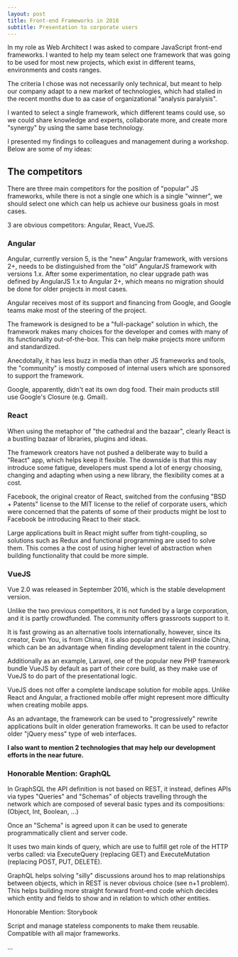 ```yaml
---
layout: post
title: Front-end Frameworks in 2018
subtitle: Presentation to corporate users
---
```


In my role as Web Architect I was asked to compare JavaScript front-end frameworks. I wanted to help my team select one framework that was going to be used for most new projects, which exist in different teams, environments and costs ranges.

The criteria I chose was not necessarily only technical, but meant to help our company adapt to a new market of technologies, which had stalled in the recent months due to aa case of organizational "analysis paralysis".

I wanted to select a single framework, which different teams could use, so we could share knowledge and experts, collaborate more, and create more "synergy" by using the same base technology.

I presented my findings to colleagues and management during a workshop. Below are some of my ideas:

## The competitors

There are three main competitors for the position of "popular" JS frameworks, while there is not a single one which is a single "winner", we should select one which can help us achieve our business goals in most cases.

3 are obvious competitors: Angular, React, VueJS.

### Angular

Angular, currently version 5, is the "new" Angular framework, with versions 2+, needs to be distinguished from the "old" AngularJS framework with versions 1.x. After some experimentation, no clear upgrade path was defined by AngularJS 1.x to Angular 2+, which means no migration should be done for older projects in most cases.

Angular receives most of its support and financing from Google, and Google teams make most of the steering of the project.

The framework is designed to be a "full-package" solution in which, the framework makes many choices for the developer and comes with many of its functionality out-of-the-box. This can help make projects more uniform and standardized.

Anecdotally, it has less buzz in media than other JS frameworks and tools, the "community" is mostly composed of internal users which are sponsored to support the framework.

Google, apparently, didn't eat its own dog food. Their main products still use Google's Closure (e.g. Gmail).

### React

When using the metaphor of "the cathedral and the bazaar", clearly React is a bustling bazaar of libraries, plugins and ideas.

The framework creators have not pushed a deliberate way to build a "React" app, which helps keep it flexible. The downside is that this may introduce some fatigue, developers must spend a lot of energy choosing, changing and adapting when using a new library, the flexibility comes at a cost.

Facebook, the original creator of React, switched from the confusing "BSD + Patents" license to the MIT license to the relief of corporate users, which were concerned that the patents of some of their products might be lost to Facebook be introducing React to their stack.

Large applications built in React might suffer from tight-coupling, so solutions such as Redux and functional programming are used to solve them. This comes a the cost of using higher level of abstraction when building functionality that could be more simple.

### VueJS

Vue 2.0 was released in September 2016, which is the stable development version.

Unlike the two previous competitors, it is not funded by a large corporation, and it is partly crowdfunded. The community offers grassroots support to it.

It is fast growing as an alternative tools internationally, however, since its creator, Evan You, is from China, it is also popular and relevant inside China, which can be an advantage when finding development talent in the country.

Additionally as an example, Laravel, one of the popular new PHP framework bundle VueJS by default as part of their core build, as they make use of VueJS to do part of the presentational logic.

VueJS does not offer a complete landscape solution for mobile apps. Unlike React and Angular, a fractioned mobile offer might represent more difficulty when creating mobile apps.

As an advantage, the framework can be used to "progressively" rewrite applications built in older generation frameworks. It can be used to refactor older "jQuery mess" type of web interfaces.

**I also want to mention 2 technologies that may help our development efforts in the near future.**

### Honorable Mention: GraphQL

In GraphSQL the API definition is not based on REST, it instead, defines APIs via types "Queries" and "Schemas" of objects travelling through the network which are composed of several basic types and its compositions: (Object, Int, Boolean, ...)

Once an "Schema" is agreed upon it can be used to generate programmatically client and server code.

It uses two main kinds of query, which are use to fulfill get role of the HTTP verbs called: via ExecuteQuery (replacing GET) and ExecuteMutation (replacing POST, PUT, DELETE).

GraphQL helps solving "silly" discussions around hos to map relationships between objects, which in REST is never obvious choice (see n+1 problem). This helps building more straight forward front-end code which decides which entity and fields to show and in relation to which other entities.

Honorable Mention: Storybook

Script and manage stateless components to make them reusable.
Compatible with all major frameworks.

...
